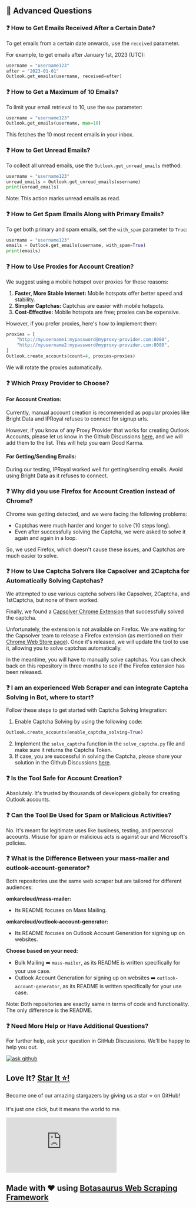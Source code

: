 ## 🤔 Advanced Questions

### ❓ How to Get Emails Received After a Certain Date?
To get emails from a certain date onwards, use the `received` parameter. 

For example, to get emails after January 1st, 2023 (UTC):

```python
username = "username123"
after = "2023-01-01"
Outlook.get_emails(username, received=after)
```

### ❓ How to Get a Maximum of 10 Emails?
To limit your email retrieval to 10, use the `max` parameter:

```python
username = "username123"
Outlook.get_emails(username, max=10)
```
This fetches the 10 most recent emails in your inbox.

### ❓ How to Get Unread Emails?
To collect all unread emails, use the `Outlook.get_unread_emails` method:

```python
username = "username123"
unread_emails = Outlook.get_unread_emails(username)
print(unread_emails)
```
Note: This action marks unread emails as read.

### ❓ How to Get Spam Emails Along with Primary Emails?
To get both primary and spam emails, set the `with_spam` parameter to `True`:

```python
username = "username123"
emails = Outlook.get_emails(username, with_spam=True)
print(emails)
```

### ❓ How to Use Proxies for Account Creation?
We suggest using a mobile hotspot over proxies for these reasons:
1. **Faster, More Stable Internet:** Mobile hotspots offer better speed and stability.
2. **Simpler Captchas:** Captchas are easier with mobile hotspots.
3. **Cost-Effective:** Mobile hotspots are free; proxies can be expensive.

However, if you prefer proxies, here's how to implement them:

```python
proxies = [
    "http://myusername1:mypassword@myproxy-provider.com:8080",
    "http://myusername2:mypassword@myproxy-provider.com:8080",
]
Outlook.create_accounts(count=4, proxies=proxies)
```
We will rotate the proxies automatically.

### ❓ Which Proxy Provider to Choose?

#### For Account Creation:
Currently, manual account creation is recommended as popular proxies like Bright Data and IPRoyal refuses to connect for signup urls. 

However, if you know of any Proxy Provider that works for creating Outlook Accounts, please let us know in the Github Discussions [here](https://github.com/omkarcloud/mass-mailer/discussions), and we will add them to the list. This will help you earn Good Karma.

#### For Getting/Sending Emails:

During our testing, IPRoyal worked well for getting/sending emails. Avoid using Bright Data as it refuses to connect.


### ❓ Why did you use Firefox for Account Creation instead of Chrome?

Chrome was getting detected, and we were facing the following problems:

- Captchas were much harder and longer to solve (10 steps long).
- Even after successfully solving the Captcha, we were asked to solve it again and again in a loop.

So, we used Firefox, which doesn't cause these issues, and Captchas are much easier to solve.

### ❓ How to Use Captcha Solvers like Capsolver and 2Captcha for Automatically Solving Captchas?

We attempted to use various captcha solvers like Capsolver, 2Captcha, and 1stCaptcha, but none of them worked.

Finally, we found a [Capsolver Chrome Extension](https://chromewebstore.google.com/detail/captcha-solver-auto-bypas/pgojnojmmhpofjgdmaebadhbocahppod) that successfully solved the captcha.

Unfortunately, the extension is not available on Firefox. We are waiting for the Capsolver team to release a Firefox extension (as mentioned on their [Chrome Web Store page](https://chromewebstore.google.com/detail/captcha-solver-auto-bypas/pgojnojmmhpofjgdmaebadhbocahppod)). Once it's released, we will update the tool to use it, allowing you to solve captchas automatically.

In the meantime, you will have to manually solve captchas. You can check back on this repository in three months to see if the Firefox extension has been released.

### ❓ I am an experienced Web Scraper and can integrate Captcha Solving in Bot, where to start?

Follow these steps to get started with Captcha Solving Integration:

1.  Enable Captcha Solving by using the following code:
```python
Outlook.create_accounts(enable_captcha_solving=True)
```
2.  Implement the `solve_captcha` function in the `solve_captcha.py` file and make sure it returns the Captcha Token.
3.  If case, you are successful in solving the Captcha, please share your solution in the Github Discussions [here](https://github.com/omkarcloud/mass-mailer/discussions).


### ❓ Is the Tool Safe for Account Creation?
Absolutely. It's trusted by thousands of developers globally for creating Outlook accounts.

### ❓ Can the Tool Be Used for Spam or Malicious Activities?
No. It's meant for legitimate uses like business, testing, and personal accounts. Misuse for spam or malicious acts is against our and Microsoft's policies.


### ❓ What is the Difference Between your mass-mailer and outlook-account-generator?

Both repositories use the same web scraper but are tailored for different audiences:

**omkarcloud/mass-mailer:** 
- Its README focuses on Mass Mailing.

**omkarcloud/outlook-account-generator:** 
- Its README focuses on Outlook Account Generation for signing up on websites.

**Choose based on your need:**
- Bulk Mailing ➡️ `mass-mailer`, as its README is written specifically for your use case.
- Outlook Account Generation for signing up on websites ➡️ `outlook-account-generator`, as its README is written specifically for your use case.


Note: Both repositories are exactly same in terms of code and functionality. The only difference is the README.
### ❓ Need More Help or Have Additional Questions?

For further help, ask your question in GitHub Discussions. We'll be happy to help you out.

[![ask github](https://raw.githubusercontent.com/omkarcloud/google-maps-scraper/master/screenshots/ask-on-github.png)](https://github.com/omkarcloud/outlook-account-generator/discussions)



## Love It? [Star It ⭐!](https://github.com/omkarcloud/mass-mailer)

Become one of our amazing stargazers by giving us a star ⭐ on GitHub!

It's just one click, but it means the world to me.

[![Stargazers for @omkarcloud/mass-mailer](https://bytecrank.com/nastyox/reporoster/php/stargazersSVG.php?user=omkarcloud&repo=mass-mailer)](https://github.com/omkarcloud/mass-mailer/stargazers)

## Made with ❤️ using [Botasaurus Web Scraping Framework](https://github.com/omkarcloud/botasaurus)